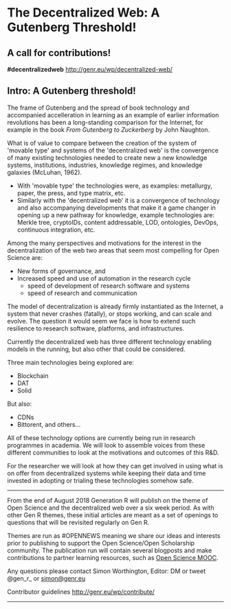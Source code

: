 # The Decentralized Web: A Gutenberg Threshold!

## A call for contributions!

 **#decentralizedweb** http://genr.eu/wp/decentralized-web/

## Intro: A Gutenberg threshold!

The frame of Gutenberg and the spread of book technology and accompanied accelleration in learning as an example of earlier information revolutions has been a long-standing comparison for the Internet, for example in the book _From Gutenberg to Zuckerberg_ by John Naughton.

What is of value to compare between the creation of the system of 'movable type' and systems of the 'decentralized web' is the convergence of many existing technologies needed to create new a new knowledge systems, institutions, industries, knowledge regimes, and knowledge galaxies (McLuhan, 1962).
* With 'movable type' the technologies were, as examples: metallurgy, paper, the press, and type matrix, etc.
* Similarly with the 'decentralized web' it is a convergence of technology and also accompanying developments that make it a game changer in opening up a new pathway for knowledge, example technologies are: Merkle tree, cryptoIDs, content addressable, LOD, ontologies, DevOps, continuous integration, etc.

Among the many perspectives and motivations for the interest in the decentralization of the web two areas that seem most compelling for Open Science are:

* New forms of governance, and
* Increased speed and use of automation in the research cycle
  - speed of development of research software and systems
  - speed of research and communication

The model of decentralization is already firmly instantiated as the Internet, a system that never crashes (fatally), or stops working, and can scale and evolve. The question it would seem we face is how to extend such resilience to research software, platforms, and infrastructures.

Currently the decentralized web has three different technology enabling models in the running, but also other that could be considered.

Three main technologies being explored are:

* Blockchain
* DAT
* Solid

But also:

* CDNs
* Bittorent, and others...

All of these technology options are currently being run in research programmes in academia. We will look to assemble voices from these different communities to look at the motivations and outcomes of this R&D.

For the researcher we will look at how they can get involved in using what is on offer from decentralized systems while keeping their data and time invested in adopting or trialing these technologies somehow safe.

---

From the end of August 2018 Generation R will publish on the theme of Open Science and the decentralized web over a six week period. As with other Gen R themes, these initial articles  are meant as a set of openings to questions that will be revisited regularly on Gen R.

Themes are run as #OPENNEWS meaning we share our ideas and interests prior to publishing to support the Open Science/Open Scholarship community. The publication run will contain several blogposts and make contributions to partner learning resources, such as [Open Science MOOC](https://opensciencemooc.github.io/site/).

Any questions please contact Simon Worthington, Editor: DM or tweet @gen_r_ or simon@genr.eu

Contributor guidelines http://genr.eu/wp/contribute/

---
